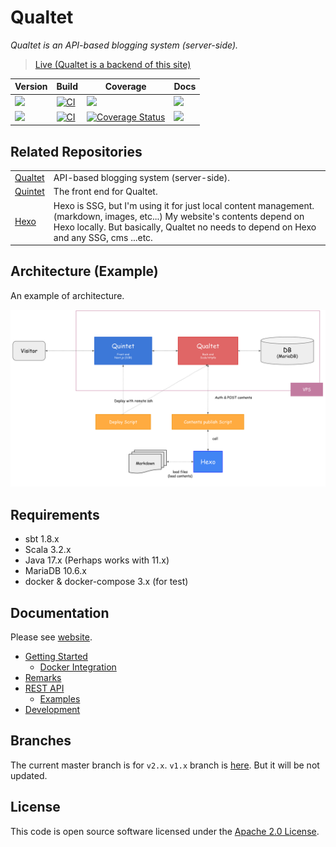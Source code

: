 # Qualtet

*Qualtet is an API-based blogging system (server-side).*

> [Live (Qualtet is a backend of this site)](https://yoshinorin.net)

|Version|Build|Coverage|Docs|
|---|---|---|---|
|![](https://img.shields.io/badge/Release-v2.2.0_(stable)-blue.svg?style=flat-square)|[![CI](https://github.com/yoshinorin/qualtet/actions/workflows/ci.yml/badge.svg)](https://github.com/yoshinorin/qualtet/actions/workflows/ci.yml)|![](https://img.shields.io/badge/coverage-upstream_issue-inactive.svg?style=flat-square)|[![](https://img.shields.io/badge/Docs-Scaladoc_&_REST_API-blue?style=flat-square)](https://yoshinorin.github.io/qualtet/docs)|
|![](https://img.shields.io/badge/Release-v1.13.0_(stale)-inactive.svg?style=flat-square)|[![CI](https://github.com/yoshinorin/qualtet/actions/workflows/ci.yml/badge.svg?branch=v1.x)](https://github.com/yoshinorin/qualtet/actions/workflows/ci.yml)|[![Coverage Status](https://coveralls.io/repos/github/yoshinorin/qualtet/badge.svg?branch=v1.x)](https://coveralls.io/github/yoshinorin/qualtet?branch=v1.x)|![](https://img.shields.io/badge/Docs-N/A-inactive.svg?style=flat-square)|


## Related Repositories

|||
|---|---|
|[Qualtet](https://github.com/yoshinorin/qualtet)|API-based blogging system (server-side).|
|[Quintet](https://github.com/yoshinorin/quintet)|The front end for Qualtet.|
|[Hexo](https://github.com/hexojs)|Hexo is SSG, but I'm using it for just local content management. (markdown, images, etc...) My website's contents depend on Hexo locally. But basically, Qualtet no needs to depend on Hexo and any SSG, cms ...etc.|

## Architecture (Example)

An example of architecture.

![](./docs/_assets/assets/arch.svg)

## Requirements

* sbt 1.8.x
* Scala 3.2.x
* Java 17.x (Perhaps works with 11.x)
* MariaDB 10.6.x
* docker & docker-compose 3.x (for test)

## Documentation

Please see [website](https://yoshinorin.github.io/qualtet/docs/).

* [Getting Started](./docs/_docs/getting-started/index.md)
    * [Docker Integration](./docs/_docs/docker/index.md)
* [Remarks](./docs/_docs/remarks/index.md)
* [REST API](https://yoshinorin.github.io/qualtet/rest-api/index.html)
    * [Examples](./docs/_docs/restapi/index.md)
* [Development](./docs/_docs/development/index.md)

## Branches

The current master branch is for `v2.x`. `v1.x` branch is [here](https://github.com/yoshinorin/qualtet/tree/v1.x). But it will be not updated.

## License

This code is open source software licensed under the [Apache 2.0 License](https://www.apache.org/licenses/LICENSE-2.0.html).
